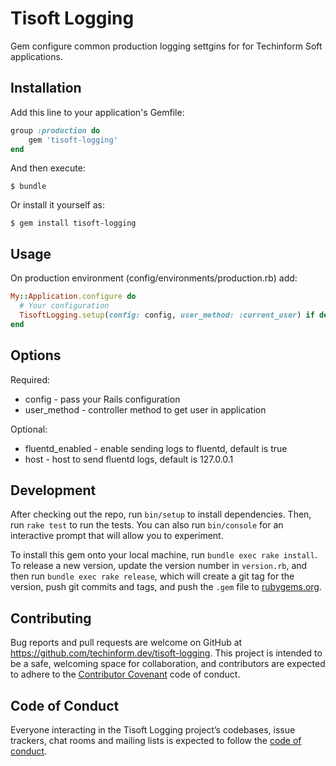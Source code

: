 # Tisoft Logging

Gem configure common production logging settgins for for Techinform Soft applications.

## Installation

Add this line to your application's Gemfile:

```ruby
group :production do
    gem 'tisoft-logging'
end
```

And then execute:

    $ bundle

Or install it yourself as:

    $ gem install tisoft-logging

## Usage

On production environment (config/environments/production.rb) add:
```ruby
My::Application.configure do
  # Your configuration
  TisoftLogging.setup(config: config, user_method: :current_user) if defined?(TisoftLogging)
end
```

## Options

Required:

* config - pass your Rails configuration
* user_method - controller method to get user in application

Optional:

* fluentd_enabled - enable sending logs to fluentd, default is true
* host  - host to send fluentd logs, default is 127.0.0.1

## Development

After checking out the repo, run `bin/setup` to install dependencies. Then, run `rake test` to run the tests. You can also run `bin/console` for an interactive prompt that will allow you to experiment.

To install this gem onto your local machine, run `bundle exec rake install`. To release a new version, update the version number in `version.rb`, and then run `bundle exec rake release`, which will create a git tag for the version, push git commits and tags, and push the `.gem` file to [rubygems.org](https://rubygems.org).

## Contributing

Bug reports and pull requests are welcome on GitHub at https://github.com/techinform.dev/tisoft-logging. This project is intended to be a safe, welcoming space for collaboration, and contributors are expected to adhere to the [Contributor Covenant](http://contributor-covenant.org) code of conduct.

## Code of Conduct

Everyone interacting in the Tisoft Logging project’s codebases, issue trackers, chat rooms and mailing lists is expected to follow the [code of conduct](https://github.com/[USERNAME]/tisoft_logging/blob/master/CODE_OF_CONDUCT.md).

